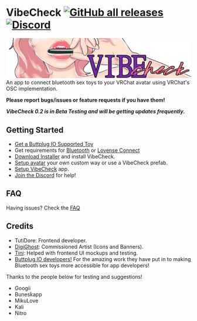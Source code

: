 # VibeCheck [![GitHub all releases](https://img.shields.io/github/downloads/SutekhVRC/VibeCheck/total?color=pink&logoColor=pink&style=for-the-badge)](https://github.com/SutekhVRC/VibeCheck/releases/latest) [![Discord](https://img.shields.io/discord/1031167339246407721?color=pink&label=Discord&logo=discord&logoColor=pink&style=for-the-badge)](https://discord.gg/g6kUFtMtpw)
![Banner](./docs/VibeCheckBanner.png)
An app to connect bluetooth sex toys to your VRChat avatar using VRChat's OSC implementation.

**Please report bugs/issues or feature requests if you have them!**

***VibeCheck 0.2 is in Beta Testing and will be getting updates frequently.***

## Getting Started

- [Get a Buttplug IO Supported Toy](https://iostindex.com/?filter0ButtplugSupport=4)
- Get requirements for [Bluetooth](./docs/Bluetooth.md#requirements) or [Lovense Connect](./docs/LovenseConnect.md#requirements)
- [Download Installer](https://github.com/SutekhVRC/VibeCheck/releases/latest) and install VibeCheck.
- [Setup avatar](./docs/AvatarSetup.md) your own custom way or use a VibeCheck prefab.
- [Setup VibeCheck](./docs/AppSetup.md) app.
- [Join the Discord](https://discord.gg/g6kUFtMtpw) for help!

## FAQ

Having issues? Check the [FAQ](./docs/Faq.md)

## Credits

- TutiDore: Frontend developer.
- [DigiGhost](https://twitter.com/digi_ghost): Commissioned Artist (Icons and Banners).
- [Tini](https://vrchat.com/home/user/usr_7d526959-f3ab-4226-aa82-dba613df998e): Helped with frontend UI mockups and testing.
- [Buttplug IO developers!](https://buttplug.io/) For the amazing work they have put in to making Bluetooth sex toys more accessible for app developers!

Thanks to the people below for testing and suggestions!

- Googii
- Buneskapp
- MikuLove
- Kali
- Nitro